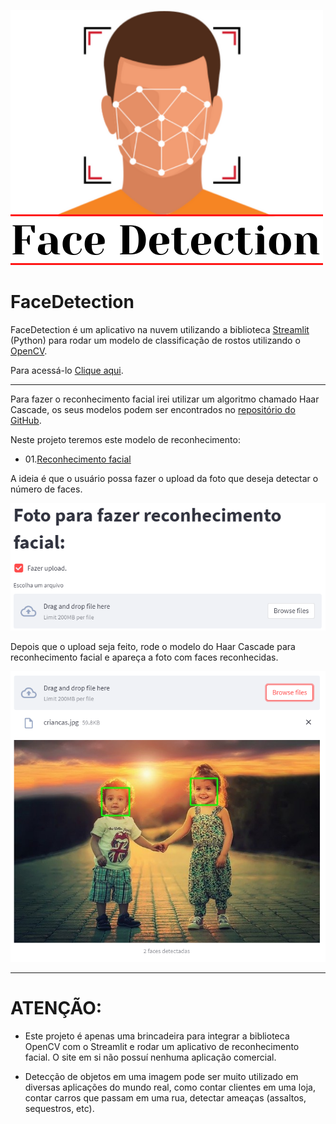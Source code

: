 ![alt text](FaceDetection.png)

# FaceDetection

FaceDetection é um aplicativo na nuvem utilizando a biblioteca [Streamlit](https://streamlit.io/) (Python) para rodar um modelo de classificação de rostos utilizando o [OpenCV](https://opencv.org/). 

Para acessá-lo [Clique aqui](link_streamlit). 

----

Para fazer o reconhecimento facial irei utilizar um algoritmo chamado Haar Cascade, os seus modelos podem ser encontrados no [repositório do GitHub](https://github.com/opencv/opencv/tree/master/data/haarcascades).

Neste projeto teremos este modelo de reconhecimento:

  - 01.[Reconhecimento facial](https://github.com/opencv/opencv/blob/master/data/haarcascades/haarcascade_frontalface_default.xml)


A ideia é que o usuário possa fazer o upload da foto que deseja detectar o número de faces.

![alt text](upload.png)

Depois que o upload seja feito, rode o modelo do Haar Cascade para reconhecimento facial e apareça a foto com faces reconhecidas.

![alt text](faces_rec.png)

----

# ATENÇÃO:

* Este projeto é apenas uma brincadeira para integrar a biblioteca OpenCV com o Streamlit e rodar um aplicativo de reconhecimento facial. O site em si não possuí nenhuma aplicação comercial. 

* Detecção de objetos em uma imagem pode ser muito utilizado em diversas aplicações do mundo real, como contar clientes em uma loja, contar carros que passam em uma rua, detectar ameaças (assaltos, sequestros, etc).
